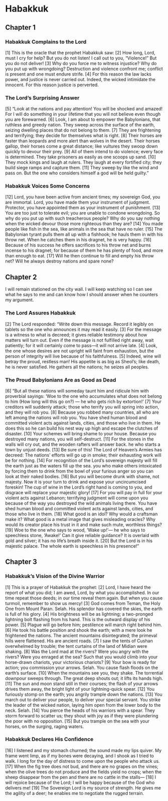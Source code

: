 # Habakkuk

## Chapter 1


### Habakkuk Complains to the Lord

[1] This is the oracle that the prophet Habakkuk saw:
[2] How long, Lord, must I cry for help?
But you do not listen!
I call out to you, “Violence!”
But you do not deliver!
[3] Why do you force me to witness injustice?
Why do you put up with wrongdoing?
Destruction and violence confront me;
conflict is present and one must endure strife.
[4] For this reason the law lacks power,
and justice is never carried out.
Indeed, the wicked intimidate the innocent.
For this reason justice is perverted.

### The Lord’s Surprising Answer

[5] “Look at the nations and pay attention!
You will be shocked and amazed!
For I will do something in your lifetime
that you will not believe even though you are forewarned.
[6] Look, I am about to empower the Babylonians,
that ruthless and greedy nation.
They sweep across the surface of the earth,
seizing dwelling places that do not belong to them.
[7] They are frightening and terrifying;
they decide for themselves what is right.
[8] Their horses are faster than leopards
and more alert than wolves in the desert.
Their horses gallop,
their horses come a great distance;
like vultures they swoop down quickly to devour their prey.
[9] All of them intend to do violence;
every face is determined.
They take prisoners as easily as one scoops up sand.
[10] They mock kings
and laugh at rulers.
They laugh at every fortified city;
they build siege ramps and capture them.
[11] They sweep by like the wind and pass on.
But the one who considers himself a god will be held guilty.”

### Habakkuk Voices Some Concerns

[12] Lord, you have been active from ancient times;
my sovereign God, you are immortal.
Lord, you have made them your instrument of judgment.
Protector, you have appointed them as your instrument of punishment.
[13] You are too just to tolerate evil;
you are unable to condone wrongdoing.
So why do you put up with such treacherous people?
Why do you say nothing when the wicked devour those more righteous than they are?
[14] You made people like fish in the sea,
like animals in the sea that have no ruler.
[15] The Babylonian tyrant pulls them all up with a fishhook;
he hauls them in with his throw net.
When he catches them in his dragnet,
he is very happy.
[16] Because of his success he offers sacrifices to his throw net
and burns incense to his dragnet;
for because of them he has plenty of food,
and more than enough to eat.
[17] Will he then continue to fill and empty his throw net?
Will he always destroy nations and spare none?

## Chapter 2

I will remain stationed on the city wall.
I will keep watching so I can see what he says to me
and can know how I should answer
when he counters my argument.

### The Lord Assures Habakkuk

[2] The Lord responded:
“Write down this message.
Record it legibly on tablets
so the one who announces it may read it easily.
[3] For the message is a witness to what is decreed;
it gives reliable testimony about how matters will turn out.
Even if the message is not fulfilled right away, wait patiently;
for it will certainly come to pass—it will not arrive late.
[4] Look, the one whose desires are not upright will faint from exhaustion,
but the person of integrity will live because of his faithfulness.
[5] Indeed, wine will betray the proud, restless man!
His appetite is as big as Sheol’s;
like death, he is never satisfied.
He gathers all the nations;
he seizes all peoples.

### The Proud Babylonians Are as Good as Dead

[6] “But all these nations will someday taunt him
and ridicule him with proverbial sayings:
‘Woe to the one who accumulates what does not belong to him
(How long will this go on?) —
he who gets rich by extortion!’
[7] Your creditors will suddenly attack;
those who terrify you will spring into action,
and they will rob you.
[8] Because you robbed many countries,
all who are left among the nations will rob you.
You have shed human blood
and committed violent acts against lands, cities, and those who live in them.
He does this so he can build his nest way up high
and escape the clutches of disaster.
[10] Your schemes will bring shame to your house.
Because you destroyed many nations, you will self-destruct.
[11] For the stones in the walls will cry out,
and the wooden rafters will answer back.
he who starts a town by unjust deeds.
[13] Be sure of this! The Lord of Heaven’s Armies has decreed:
The nations’ efforts will go up in smoke;
their exhausting work will be for nothing.
[14] For recognition of the Lord’s sovereign majesty will fill the earth
just as the waters fill up the sea.
you who make others intoxicated
by forcing them to drink from the bowl of your furious anger
so you can look at their naked bodies.
[16] But you will become drunk with shame, not majesty.
Now it is your turn to drink and expose your uncircumcised foreskin!
The cup of wine in the Lord’s right hand is coming to you,
and disgrace will replace your majestic glory!
[17] For you will pay in full for your violent acts against Lebanon;
terrifying judgment will come upon you
because of the way you destroyed the wild animals living there.
You have shed human blood
and committed violent acts against lands, cities, and those who live in them.
[18] What good is an idol? Why would a craftsman make it?
What good is a metal image that gives misleading oracles?
Why would its creator place his trust in it
and make such mute, worthless things?
[19] Woe to the one who says to wood, ‘Wake up!’—
he who says to speechless stone, ‘Awake!’
Can it give reliable guidance?
It is overlaid with gold and silver;
it has no life’s breath inside it.
[20] But the Lord is in his majestic palace.
The whole earth is speechless in his presence!”

## Chapter 3


### Habakkuk’s Vision of the Divine Warrior

[1] This is a prayer of Habakkuk the prophet:
[2] Lord, I have heard the report of what you did;
I am awed, Lord, by what you accomplished.
In our time repeat those deeds;
in our time reveal them again.
But when you cause turmoil, remember to show us mercy!
[3] God comes from Teman,
the Holy One from Mount Paran. Selah.
His splendor has covered the skies,
the earth is full of his glory.
[4] His brightness will be as lightning;
a two-pronged lightning bolt flashing from his hand.
This is the outward display of his power.
[5] Plague will go before him;
pestilence will march right behind him.
[6] He took his battle position and shook the earth;
with a mere look he frightened the nations.
The ancient mountains disintegrated;
the primeval hills were flattened.
His are ancient roads.
[7] I saw the tents of Cushan overwhelmed by trouble;
the tent curtains of the land of Midian were shaking.
[8] Was the Lord mad at the rivers?
Were you angry with the rivers?
Were you enraged at the sea?
Such that you would climb into your horse-drawn chariots,
your victorious chariots?
[9] Your bow is ready for action;
you commission your arrows. Selah.
You cause flash floods on the earth’s surface.
[10] When the mountains see you, they shake.
The torrential downpour sweeps through.
The great deep shouts out;
it lifts its hands high.
[11] The sun and moon stand still in their courses;
the flash of your arrows drives them away,
the bright light of your lightning-quick spear.
[12] You furiously stomp on the earth;
you angrily trample down the nations.
[13] You march out to deliver your people,
to deliver your special servant.
You strike the leader of the wicked nation,
laying him open from the lower body to the neck. Selah.
[14] You pierce the heads of his warriors with a spear.
They storm forward to scatter us;
they shout with joy as if they were plundering the poor with no opposition.
[15] But you trample on the sea with your horses,
on the surging, raging waters.

### Habakkuk Declares His Confidence

[16] I listened and my stomach churned;
the sound made my lips quiver.
My frame went limp, as if my bones were decaying,
and I shook as I tried to walk.
I long for the day of distress
to come upon the people who attack us.
[17] When the fig tree does not bud,
and there are no grapes on the vines;
when the olive trees do not produce
and the fields yield no crops;
when the sheep disappear from the pen
and there are no cattle in the stalls—
[18] I will rejoice because of the Lord;
I will be happy because of the God who delivers me!
[19] The Sovereign Lord is my source of strength.
He gives me the agility of a deer;
he enables me to negotiate the rugged terrain.
